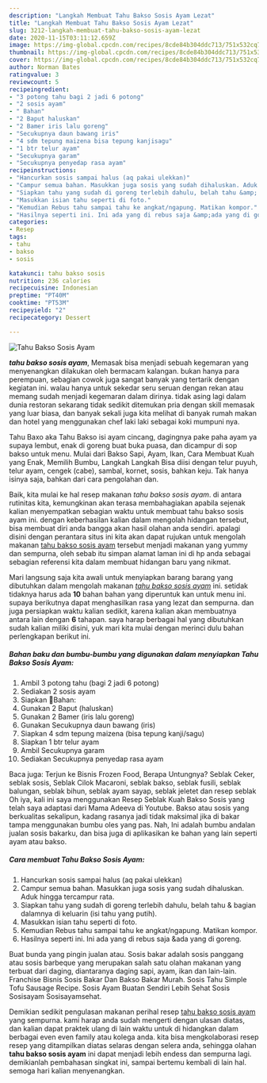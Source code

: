 ```yaml
---
description: "Langkah Membuat Tahu Bakso Sosis Ayam Lezat"
title: "Langkah Membuat Tahu Bakso Sosis Ayam Lezat"
slug: 3212-langkah-membuat-tahu-bakso-sosis-ayam-lezat
date: 2020-11-15T03:11:12.659Z
image: https://img-global.cpcdn.com/recipes/8cde84b304ddc713/751x532cq70/tahu-bakso-sosis-ayam-foto-resep-utama.jpg
thumbnail: https://img-global.cpcdn.com/recipes/8cde84b304ddc713/751x532cq70/tahu-bakso-sosis-ayam-foto-resep-utama.jpg
cover: https://img-global.cpcdn.com/recipes/8cde84b304ddc713/751x532cq70/tahu-bakso-sosis-ayam-foto-resep-utama.jpg
author: Norman Bates
ratingvalue: 3
reviewcount: 5
recipeingredient:
- "3 potong tahu bagi 2 jadi 6 potong"
- "2 sosis ayam"
- " Bahan"
- "2 Baput haluskan"
- "2 Bamer iris lalu goreng"
- "Secukupnya daun bawang iris"
- "4 sdm tepung maizena bisa tepung kanjisagu"
- "1 btr telur ayam"
- "Secukupnya garam"
- "Secukupnya penyedap rasa ayam"
recipeinstructions:
- "Hancurkan sosis sampai halus (aq pakai ulekkan)"
- "Campur semua bahan. Masukkan juga sosis yang sudah dihaluskan. Aduk hingga tercampur rata."
- "Siapkan tahu yang sudah di goreng terlebih dahulu, belah tahu &amp; bagian dalamnya di keluarin (isi tahu yang putih)."
- "Masukkan isian tahu seperti di foto."
- "Kemudian Rebus tahu sampai tahu ke angkat/ngapung. Matikan kompor."
- "Hasilnya seperti ini. Ini ada yang di rebus saja &amp;ada yang di goreng."
categories:
- Resep
tags:
- tahu
- bakso
- sosis

katakunci: tahu bakso sosis 
nutrition: 236 calories
recipecuisine: Indonesian
preptime: "PT40M"
cooktime: "PT53M"
recipeyield: "2"
recipecategory: Dessert

---
```



![Tahu Bakso Sosis Ayam](https://img-global.cpcdn.com/recipes/8cde84b304ddc713/751x532cq70/tahu-bakso-sosis-ayam-foto-resep-utama.jpg)

<b><i>tahu bakso sosis ayam</i></b>, Memasak bisa menjadi sebuah kegemaran yang menyenangkan dilakukan oleh bermacam kalangan. bukan hanya para perempuan, sebagian cowok juga sangat banyak yang tertarik dengan kegiatan ini. walau hanya untuk sekedar seru seruan dengan rekan atau memang sudah menjadi kegemaran dalam dirinya. tidak asing lagi dalam dunia restoran sekarang tidak sedikit ditemukan pria dengan skill memasak yang luar biasa, dan banyak sekali juga kita melihat di banyak rumah makan dan hotel yang menggunakan chef laki laki sebagai koki mumpuni nya.

Tahu Baxo aka Tahu Bakso isi ayam cincang, dagingnya pake paha ayam ya supaya lembut, enak di goreng buat buka puasa, dan dicampur di sop bakso untuk menu. Mulai dari Bakso Sapi, Ayam, Ikan, Cara Membuat Kuah yang Enak, Memilih Bumbu, Langkah Langkah Bisa diisi dengan telur puyuh, telur ayam, cengek (cabe), sambal, kornet, sosis, bahkan keju. Tak hanya isinya saja, bahkan dari cara pengolahan dan.

Baik, kita mulai ke hal resep makanan <i>tahu bakso sosis ayam</i>. di antara rutinitas kita, kemungkinan akan terasa membahagiakan apabila sejenak kalian menyempatkan sebagian waktu untuk membuat tahu bakso sosis ayam ini. dengan keberhasilan kalian dalam mengolah hidangan tersebut, bisa membuat diri anda bangga akan hasil olahan anda sendiri. apalagi disini dengan perantara situs ini kita akan dapat rujukan untuk mengolah makanan <u>tahu bakso sosis ayam</u> tersebut menjadi makanan yang yummy dan sempurna, oleh sebab itu simpan alamat laman ini di hp anda sebagai sebagian referensi kita dalam membuat hidangan baru yang nikmat.


Mari langsung saja kita awali untuk menyiapkan barang barang yang dibutuhkan dalam mengolah makanan <u><i>tahu bakso sosis ayam</i></u> ini. setidak tidaknya harus ada <b>10</b> bahan bahan yang diperuntuk kan untuk menu ini. supaya berikutnya dapat menghasilkan rasa yang lezat dan sempurna. dan juga persiapkan waktu kalian sedikit, karena kalian akan membuatnya antara lain dengan <b>6</b> tahapan. saya harap berbagai hal yang dibutuhkan sudah kalian miliki disini, yuk mari kita mulai dengan merinci dulu bahan perlengkapan berikut ini.

<!--inarticleads1-->

##### Bahan baku dan bumbu-bumbu yang digunakan dalam menyiapkan Tahu Bakso Sosis Ayam:

1. Ambil 3 potong tahu (bagi 2 jadi 6 potong)
1. Sediakan 2 sosis ayam
1. Siapkan  🦉Bahan:
1. Gunakan 2 Baput (haluskan)
1. Gunakan 2 Bamer (iris lalu goreng)
1. Gunakan Secukupnya daun bawang (iris)
1. Siapkan 4 sdm tepung maizena (bisa tepung kanji/sagu)
1. Siapkan 1 btr telur ayam
1. Ambil Secukupnya garam
1. Sediakan Secukupnya penyedap rasa ayam


Baca juga: Terjun ke Bisnis Frozen Food, Berapa Untungnya? Seblak Ceker, seblak sosis, Seblak Cilok Macaroni, seblak bakso, seblak fusili, seblak balungan, seblak bihun, seblak ayam sayap, seblak jeletet dan resep seblak Oh iya, kali ini saya menggunakan Resep Seblak Kuah Bakso Sosis yang telah saya adaptasi dari Mama Adeeva di Youtube. Bakso atau sosis yang berkualitas sekalipun, kadang rasanya jadi tidak maksimal jika di bakar tampa menggunakan bumbu oles yang pas. Nah, Ini adalah bumbu andalan jualan sosis bakarku, dan bisa juga di aplikasikan ke bahan yang lain seperti ayam atau bakso. 

<!--inarticleads2-->

##### Cara membuat Tahu Bakso Sosis Ayam:

1. Hancurkan sosis sampai halus (aq pakai ulekkan)
1. Campur semua bahan. Masukkan juga sosis yang sudah dihaluskan. Aduk hingga tercampur rata.
1. Siapkan tahu yang sudah di goreng terlebih dahulu, belah tahu &amp; bagian dalamnya di keluarin (isi tahu yang putih).
1. Masukkan isian tahu seperti di foto.
1. Kemudian Rebus tahu sampai tahu ke angkat/ngapung. Matikan kompor.
1. Hasilnya seperti ini. Ini ada yang di rebus saja &amp;ada yang di goreng.


Buat bunda yang pingin jualan atau. Sosis bakar adalah sosis panggang atau sosis barbeque yang merupakan salah satu olahan makanan yang terbuat dari daging, diantaranya daging sapi, ayam, ikan dan lain-lain. Franchise Bisnis Sosis Bakar Dan Bakso Bakar Murah. Sosis Tahu Simple Tofu Sausage Recipe. Sosis Ayam Buatan Sendiri Lebih Sehat Sosis Sosisayam Sosisayamsehat. 

Demikian sedikit pengulasan makanan perihal resep <u>tahu bakso sosis ayam</u> yang sempurna. kami harap anda sudah mengerti dengan ulasan diatas, dan kalian dapat praktek ulang di lain waktu untuk di hidangkan dalam berbagai even even family atau kolega anda. kita bisa mengkolaborasi resep resep yang ditampilkan diatas selaras dengan selera anda, sehingga olahan <b>tahu bakso sosis ayam</b> ini dapat menjadi lebih endess dan sempurna lagi. demikianlah pembahasan singkat ini, sampai bertemu kembali di lain hal. semoga hari kalian menyenangkan.
